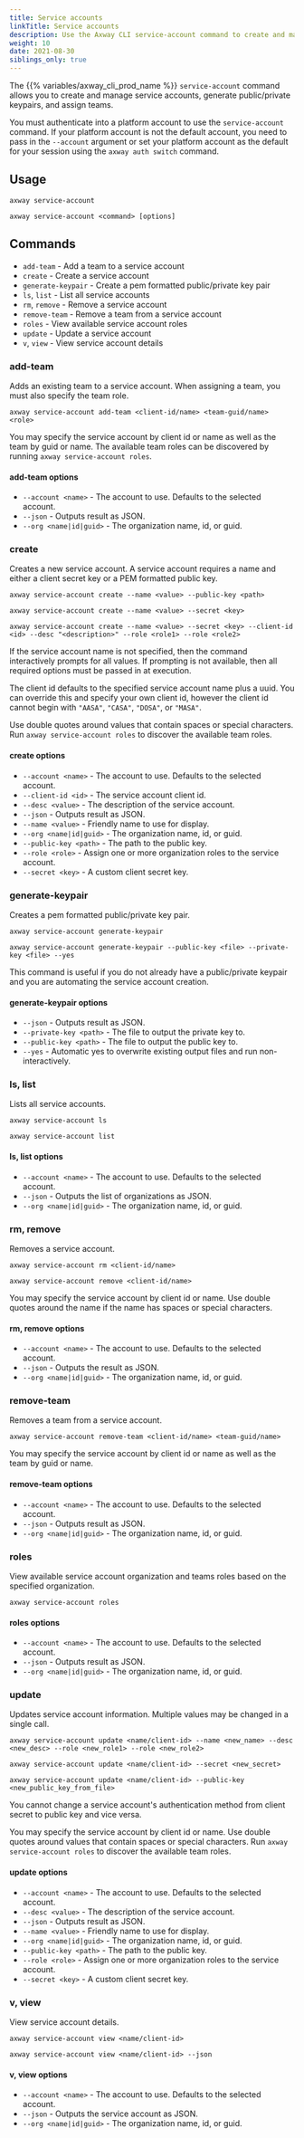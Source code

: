 ```yaml
---
title: Service accounts
linkTitle: Service accounts
description: Use the Axway CLI service-account command to create and manage service accounts.
weight: 10
date: 2021-08-30
siblings_only: true
---
```


The {{% variables/axway_cli_prod_name %}} `service-account` command allows you to create and manage service accounts, generate public/private keypairs, and assign teams.

You must authenticate into a platform account to use the `service-account` command. If your platform account is not the default account, you need to pass in the `--account` argument or set your platform account as the default for your session using the `axway auth switch` command.

## Usage

```
axway service-account

axway service-account <command> [options]
```

## Commands

* `add-team` - Add a team to a service account
* `create` - Create a service account
* `generate-keypair` - Create a pem formatted public/private key pair
* `ls`, `list` - List all service accounts
* `rm`, `remove` - Remove a service account
* `remove-team` - Remove a team from a service account
* `roles` - View available service account roles
* `update` - Update a service account
* `v`, `view` - View service account details

### add-team

Adds an existing team to a service account. When assigning a team, you must also specify the team role.

```
axway service-account add-team <client-id/name> <team-guid/name> <role>
```

You may specify the service account by client id or name as well as the team by guid or name. The available team roles can be discovered by running `axway service-account roles`.

#### add-team options

* `--account <name>` - The account to use. Defaults to the selected account.
* `--json` - Outputs result as JSON.
* `--org <name|id|guid>` - The organization name, id, or guid.

### create

Creates a new service account. A service account requires a name and either a client secret key or a PEM formatted public key.

```
axway service-account create --name <value> --public-key <path>

axway service-account create --name <value> --secret <key>

axway service-account create --name <value> --secret <key> --client-id <id> --desc "<description>" --role <role1> --role <role2>
```

If the service account name is not specified, then the command interactively prompts for all values. If prompting is not available, then all required options must be passed in at execution.

The client id defaults to the specified service account name plus a uuid. You can override this and specify your own client id, however the client id cannot begin with `"AASA"`, `"CASA"`, `"DOSA"`, or `"MASA"`.

Use double quotes around values that contain spaces or special characters. Run `axway service-account roles` to discover the available team roles.

#### create options

* `--account <name>` - The account to use. Defaults to the selected account.
* `--client-id <id>` - The service account client id.
* `--desc <value>` - The description of the service account.
* `--json` - Outputs result as JSON.
* `--name <value>` - Friendly name to use for display.
* `--org <name|id|guid>` - The organization name, id, or guid.
* `--public-key <path>` - The path to the public key.
* `--role <role>` - Assign one or more organization roles to the service account.
* `--secret <key>` - A custom client secret key.

### generate-keypair

Creates a pem formatted public/private key pair.

```
axway service-account generate-keypair

axway service-account generate-keypair --public-key <file> --private-key <file> --yes
```

This command is useful if you do not already have a public/private keypair and you are automating the service account creation.

#### generate-keypair options

* `--json` - Outputs result as JSON.
* `--private-key <path>` - The file to output the private key to.
* `--public-key <path>` - The file to output the public key to.
* `--yes` - Automatic yes to overwrite existing output files and run non-interactively.

### ls, list

Lists all service accounts.

```
axway service-account ls

axway service-account list
```

#### ls, list options

* `--account <name>` - The account to use. Defaults to the selected account.
* `--json` - Outputs the list of organizations as JSON.
* `--org <name|id|guid>` - The organization name, id, or guid.

### rm, remove

Removes a service account.

```
axway service-account rm <client-id/name>

axway service-account remove <client-id/name>
```

You may specify the service account by client id or name. Use double quotes around the name if the name has spaces or special characters.

#### rm, remove options

* `--account <name>` - The account to use. Defaults to the selected account.
* `--json` - Outputs the result as JSON.
* `--org <name|id|guid>` - The organization name, id, or guid.

### remove-team

Removes a team from a service account.

```
axway service-account remove-team <client-id/name> <team-guid/name>
```

You may specify the service account by client id or name as well as the team by guid or name.

#### remove-team options

* `--account <name>` - The account to use. Defaults to the selected account.
* `--json` - Outputs result as JSON.
* `--org <name|id|guid>` - The organization name, id, or guid.

### roles

View available service account organization and teams roles based on the specified organization.

```
axway service-account roles
```

#### roles options

* `--account <name>` - The account to use. Defaults to the selected account.
* `--json` - Outputs result as JSON.
* `--org <name|id|guid>` - The organization name, id, or guid.

### update

Updates service account information. Multiple values may be changed in a single call.

```
axway service-account update <name/client-id> --name <new_name> --desc <new_desc> --role <new_role1> --role <new_role2>

axway service-account update <name/client-id> --secret <new_secret>

axway service-account update <name/client-id> --public-key <new_public_key_from_file>
```

You cannot change a service account's authentication method from client secret to public key and vice versa.

You may specify the service account by client id or name. Use double quotes around values that contain spaces or special characters. Run `axway service-account roles` to discover the available team roles.

#### update options

* `--account <name>` - The account to use. Defaults to the selected account.
* `--desc <value>` - The description of the service account.
* `--json` - Outputs result as JSON.
* `--name <value>` - Friendly name to use for display.
* `--org <name|id|guid>` - The organization name, id, or guid.
* `--public-key <path>` - The path to the public key.
* `--role <role>` - Assign one or more organization roles to the service account.
* `--secret <key>` - A custom client secret key.

### v, view

View service account details.

```
axway service-account view <name/client-id>

axway service-account view <name/client-id> --json
```

#### v, view options

* `--account <name>` - The account to use. Defaults to the selected account.
* `--json` - Outputs the service account as JSON.
* `--org <name|id|guid>` - The organization name, id, or guid.
